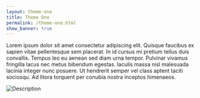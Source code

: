 ```yaml
---
layout: theme-one
title: Theme One
permalink: /theme-one.html
show_banner: true
---
```



Lorem ipsum dolor sit amet consectetur adipiscing elit. Quisque faucibus ex sapien vitae pellentesque sem placerat. In id cursus mi pretium tellus duis convallis. Tempus leo eu aenean sed diam urna tempor. Pulvinar vivamus fringilla lacus nec metus bibendum egestas. Iaculis massa nisl malesuada lacinia integer nunc posuere. Ut hendrerit semper vel class aptent taciti sociosqu. Ad litora torquent per conubia nostra inceptos himenaeos.

<img src="{{ '/objects/featured-image.jpg' | relative_url }}" alt="Description" style="max-width: 100%; height: auto;">